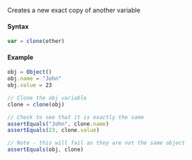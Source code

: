 Creates a new exact copy of another variable

#### Syntax
```js
var = clone(other)
```
#### Example
```js
obj = Object()
obj.name = "John"
obj.value = 23

// Clone the obj variable
clone = clone(obj)

// Check to see that it is exactly the same
assertEquals("John", clone.name)
assertEquals(23, clone.value)

// Note - this will fail as they are not the same object
assertEquals(obj, clone)
```
